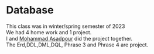 # Database
<div>This class was in winter/spring semester of 2023</div>
<div>We had 4  home work and 1 project.</div>
<div>I and <a href="https://github.com/AsadpourMohammad">Mohammad Asadpour</a> did the project together.</div>
<div>The Erd,DDL,DML,DQL, Phrase 3 and Phrase 4 are project.</div>
